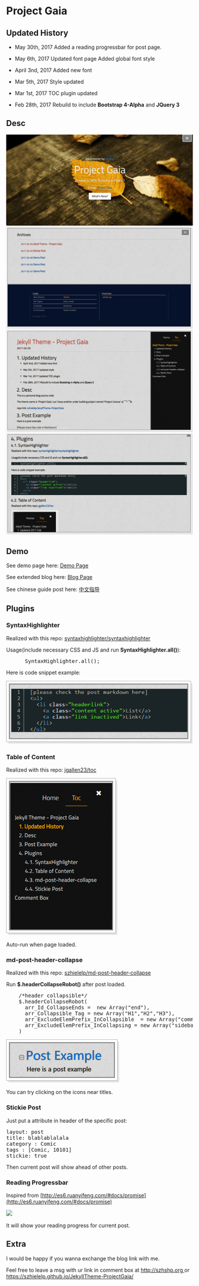 # Project Gaia


## Updated History

- May 30th, 2017
Added a reading progressbar for post page.

- May 6th, 2017
Updated font page
Added global font style

- April 3nd, 2017
Added new font

- Mar 5th, 2017
Style updated

- Mar 1st, 2017
TOC plugin updated

- Feb 28th, 2017
Rebuild to include **Bootstrap 4-Alpha** and **JQuery 3**

## Desc

![](    demo/1.jpg  )
![](    demo/2.jpg  )
![](    demo/3.jpg  )
![](    demo/4.jpg  )


## Demo

See demo page here: [    Demo Page   ](https://szhielelp.github.io/JekyllTheme-ProjectGaia/)

See extended blog here: [    Blog Page   ](http://szhshp.org/)

See chinese guide post here: [   中文指导    ](http://szhshp.org?pagename=/tech/2017/01/09/projectgaia.html)

## Plugins

### SyntaxHighlighter

Realized with this repo: [    syntaxhighlighter/syntaxhighlighter](https://github.com/syntaxhighlighter/syntaxhighlighter)

Usage(include necessary CSS and JS and run **SyntaxHighlighter.all()**):

<pre class="brush: html">
      SyntaxHighlighter.all();
</pre>

Here is code snippet example:

![](    demo/X3.png )

### Table of Content

Realized with this repo: [    jgallen23/toc  ](https://github.com/jgallen23/toc)

![](   demo/X2.png   )

Auto-run when page loaded.

### md-post-header-collapse

Realized with this repo: [    szhielelp/md-post-header-collapse  ](https://github.com/szhielelp/md-post-header-collapse)

Run **$.headerCollapseRobot()** after post loaded.

<pre class="brush: js">
    /*header collapsible*/
    $.headerCollapseRobot(
      arr_Id_CollapseEnds =  new Array("end"),                       
      arr_Collapsible_Tag = new Array("H1","H2","H3"),                       
      arr_ExcludeElemPrefix_InCollapsible  = new Array("comment-"),      
      arr_ExcludeElemPrefix_InCollapsing = new Array("sidebar-toc-Ik4D-")
    )
</pre>

![](   demo/X1.png   )

You can try clicking on the icons near titles.

### Stickie Post

Just put a attribute in header of the specific post:

 <pre class="brush: html; highlight: [5]">
layout: post
title: blablablalala
category : Comic
tags : [Comic, 10101]
stickie: true
</pre>

Then current post will show ahead of other posts.

### Reading Progressbar

Inspired from [http://es6.ruanyifeng.com/#docs/promise](http://es6.ruanyifeng.com/#docs/promise)

![](   https://szhielelp.github.io/JekyllTheme-ProjectGaia/demo/X4.png   )

It will show your reading progress for current post.


## 

## Extra

I would be happy if you wanna exchange the blog link with me.

Feel free to leave a msg with ur link in comment box at  [     http://szhshp.org  ](http://szhshp.org) or [   https://szhielelp.github.io/JekyllTheme-ProjectGaia/    ](https://szhielelp.github.io/JekyllTheme-ProjectGaia/)
